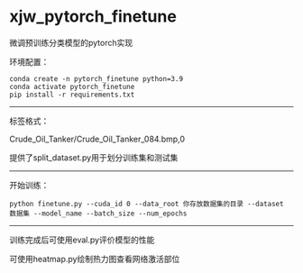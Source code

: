 # xjw_pytorch_finetune
微调预训练分类模型的pytorch实现

环境配置：

    conda create -n pytorch_finetune python=3.9
    conda activate pytorch_finetune
    pip install -r requirements.txt
- - -
标签格式：

Crude_Oil_Tanker/Crude_Oil_Tanker_084.bmp,0

提供了split_dataset.py用于划分训练集和测试集
- - -
开始训练：

    python finetune.py --cuda_id 0 --data_root 你存放数据集的目录 --dataset 数据集 --model_name --batch_size --num_epochs
- - -
训练完成后可使用eval.py评价模型的性能

可使用heatmap.py绘制热力图查看网络激活部位
